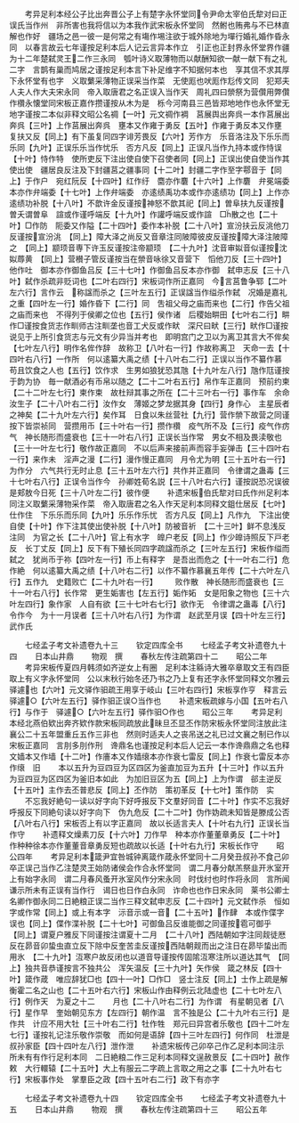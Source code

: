 <!-- { "loadSidebar": true } -->
　　考异足利本经公子比出奔晋公子上有楚字永怀堂同令尹命太宰伯氏犂对曰正误氏当作州　非所害也我将信以为本我作武宋板永怀堂同　然鲋也贿弗与不已林直解也作好　疆场之邑一彼一是何常之有塲作埸注欲于城外除地为墠行婚礼婚作昏永同　以春言故云七年谨按足利本后人记云言异本作立　引正也正封界永怀堂界作疆　为十二年楚弑灵王二作三永同　瓠叶诗义取薄物而以献酬知欲一献一献下有之礼二字　言鹊有巢而鸠居之谨按足利本言下补足维字不知据何本也　享其信不求其厚下永怀堂有也字　义取蘩采薄物正误采当作菜　无使厖也吠厖作尨传文同　犯郑夫人夫人作大夫宋永同　帝入取唐君之名正误入当作天　周礼四曰禜祭为营儹用弊儹作欑永懐堂同宋板正嘉作攒谨按从木为是　栎今河南县三邑皆郑地地作也永怀堂无地字谨按二本似非释文昭公名禂【一叶】元文禂作裯　莒展舆出奔呉一本作莒展出奔呉【三叶】上作莒展出奔呉　壅本又作雍于勇反【五叶】作雍于勇反本又作壅　复扶又反【同上】有下虽复同四字诽芳畏反【六叶】芳作方　乐音洛注及下乐乐而乐同【九叶】正误乐乐当作忧乐　否方凡反【同上】正误凡当作九持本或作恃误【十叶】恃作特　使所吏反下注出使自使下召使者同【同上】正误出使自使当作其使出使　疆居良反注及下封疆莒之疆事同【十二叶】封疆二字作至字鄠音于【同上】于作户　宛红阮反【十四叶】红作纡　麕亦作麏【十六叶】上作麏　弁冕端委本亦作弁端委【十七叶】上作弁端委　亦逺绩禹功本或作亦逺绩功【同上】上作亦逺绩功补脱【十八叶】不歆许金反谨按神怒不歆其祀【同上】曽阜扶九反谨按曽夭谓曽阜　諠或作谨呼端反【十九叶】作讙呼端反或作諠　□散之也【二十叶】□作防　阨委又作隘【二十四叶】委作本补脱【二十八叶】宣汾扶云反洮他刀反谨按宣汾洮　【同上】障大泽之尚反又音章注同陂障彼皮反谨按障大泽注陂障之　【同上】颛顼音専下许玉反谨按注帝颛顼　【二十九叶】沈音审姒音似谨按沈姒蓐黄　【同上】营櫕子管反谨按当在禜音咏徐又音营下　慆他刀反【三十四叶】他作吐　御本亦作御鱼吕反【三十七叶】作御鱼吕反本亦作御　弑申志反【三十八叶】弑作杀疏非贬词也【二叶右四行】宋板词作所正嘉同　今言莒鲁争郓【二叶左六行】言作云　称諡而杀之【三叶左五行】正误諡当作缢杀作弑　况婚是嘉礼之重【四叶左一行】婚作昏下【二行】同　吿祖父母之庙而来也【二行】作告父祖之庙而来也　不得列于侯卿之位也【五行】侯作诸　后稷始畊田【七叶右二行】畊作□谨按食货志作甽师古注甽垄也音工犬反或作畎　深尺曰畎【三行】畎作□谨按说见于上所引食货志与元文有少异当并考也　即明宫门之卫以为离卫其言大不侔矣【七叶左八行】明作名侔作辞　故称卫【八叶右一行】作故称离卫　天命一去【十四叶右八行】一作所　何以逺纂大禹之绩【十八叶右二行】正误以当作不纂作慕　苟且饮食之人也【五行】饮作求　生男如狼犹恐其虺【十九叶左八行】虺作尫谨按于韵为协　毎一献酒必有币帛以随之【二十二叶右五行】帛作车正嘉同　预前约柬【二十二叶左七行】柬作束　故杜辩其事之所在【二十三叶右一行】事作车　余命汝生子【二十八叶右二行】汝作女　薄姬之梦龙据其身【四行】身作心　主星辰者之神矣【二十九叶左六行】矣作耳　日食以朱丝营社【九行】营作禜下故营之同谨按下皆崇祯同　营攒用币【三十叶右一行】攒作欑　疫气所不及【三行】疫气作疠气　神长随形而盛衰也【三十一叶右八行】正误长当作常　男女不相及畏渎敬也【三十一叶左七行】敬作故正嘉同　不以后声来接前声而容手妄弹击【三十四叶右一行】来作未　淫声之漫【二行】漫作慢正嘉同　月令尤为明【三十五叶右一行】为作分　六气共行无时止息【三十五叶左六行】共作并正嘉同　令律谓之蛊毒【三十七叶右八行】正误令当作今　孙卿姓荀名説【三十八叶右六行】谨按説恐况误彼是郏敖今日死【三十八叶左二行】彼作便
　　补遗宋板伯氏犂对曰氏作州足利本同注义取蘩采薄物采作菜　帝入取唐君之名入作天足利本同释文鉏仕居反【七叶】仕作住　下乐乐而乐同【九叶】乐乐作乐忧　否方凡反【同上】凡作九　下注出使自使【十叶】作下注其使出使补脱【十八叶】防被音祈　【二十三叶】鲜不息浅反注同　为官之长【二十八叶】官上有水字　皥户老反【同上】作少皥诗照反下戸老反　长丁丈反【同上】反下有下殖长同四字疏諡而杀之【三叶左五行】宋板作缢而弑之　犹尚币于祢【四叶左一行】币上有释字　是吾出而危之【十一叶右二行】危作絶　何以逺纂大禹之绩【十八叶右二行】以作不纂作慕襄五年传【二十六叶左八行】五作九　史籍败亡【二十九叶右一行】
　　败作散　神长随形而盛衰也【三十一叶右八行】长作常　更生姤害也【左五行】姤作妬　女是阳象之物也【三十六叶左四行】象作家　人自有欲【三十七叶右七行】欲作无　令律谓之蛊毒【八行】令作今　为十一月误者【三十八叶右八行】为作谓　赵武至月误【四十叶左三行】武作氏









　　七经孟子考文补遗卷九十三
　　钦定四库全书
　　七经孟子考文补遗卷九十四
　　日本山井鼎
　　物观　撰
　　春秋左传注疏第四十二
　　昭公二年
　　考异宋板传夏四月韩须如齐逆女上有圈　足利本注緜诗大雅卒章取文王有四臣取上有义字永怀堂同　公以末秋行始冬还乃书之乃上复有还字永怀堂同释文尔雅云驿遽也【六叶】元文驿作驲疏王用享于岐山【三叶右四行】宋板享作亨　释言云驿遽○【六叶左五行】驿作驲正误○当作也
　　补遗宋板疏嫁与小国【五叶右八行】与作于　驿遽○【六叶左五行】驿作驲○作也
　　昭公三年
　　考异足利本经北燕伯欵出奔齐欵作款宋板同疏放此昧旦丕显丕作防宋板永怀堂同注放此注襄公二十五年盟重丘五作三非也　然则时适夫人之丧吊送之礼已过文襄之制已作以宋板正嘉同　言刖多刖作刑　谗鼎名也谨按足利本后人记云一本作谗鼎鼎之名也释文嫱本又作墙【十二叶】作廧本又作嫱缞本亦作衰七雷反【同上】作衰七雷反本亦作缞　旧
　　本以五升为豆四豆为区四区为釜直加豆为五升【十三叶】作以五升为豆四豆为区四区为釜旧本如此　为加旧豆区为五【同上】上为作谓　郤主逆反【十五叶】主作去丕普悲反【同上】丕作防　策初革反【十七叶】策作防　实
　　不忘我好絶句一读以好字向下好呼报反下文羣好同音【二十叶】作实不忘我好呼报反下同絶句读以好字向下　伪九危反【二十二叶】伪作妫疏未知皆是滕成公否【八叶右八行】宋板否上有以字正嘉同　故以长适言夫人【十叶右九行】正误长当作守
　　补遗释文燥素刀反【十六叶】刀作早　种本亦作董董章勇反【二十叶】作种种徐本亦作董董音章勇反短也疏故以长适【十叶右九行】宋板长作守
　　昭公四年
　　考异足利本箴尹宜咎城钟离箴作葴永怀堂同十二月癸丑叔孙不食己卯卒正误己当作乙注楚灵王始防诸侯会作合永怀堂同　谓二月春分献羔祭韭开氷室开上有始字永同　谓二月春风蚤开氷室风作分宋永同　时伐纣也时作将永同　言所闻谦示所未有正误有当作行　谒日也日作白永同　诈命也也作日宋永同　莱书公卿士名卿作御永同二日絶粮正误二当作三释文弑申志反【二十四叶】元文弑作杀　恒如字或作常【同上】或上有本字　沶音示或一音【二十五叶】作肆　本或作偞字误也【同上】偞作渫补脱【二十七叶】可御鱼吕反谁能御之同谨按雹可御乎　【同上】谓夏户雅反下同谨按注谓夏十二月　【二十八叶】西陆朝如字注同觌徒厯反在昴音卯蛰虫直立反下除中反奎苦圭反谨按西陆朝觌而出之注日在昴毕蛰出而用氷　【二十九叶】沍寒户故反闭也以道音导谨按传固隂沍寒注所以道达其气　【同上】独共音恭谨按言不独共公　浑矢温反【三十九叶】矢作侯　箴之林反【四十叶】箴作葴　唯应辞犹□也【四十一叶】□作□　竖士注反【同上】士作上疏是解衡霍二名之山也【二十五叶右六行】宋板山作由释例云北陆虚也【二十七叶左八行】例作天　为夏之十二
　　月也【二十八叶右二行】为作谓　有星朝见者【八行】星作早　奎始朝见东方【左四行】朝作温　言不独是公【二十九叶右三行】是作共　计应不用大牡【三十叶右二行】牡作牲　郑元曰异宫者乐敬也【四十二叶左七行】谨按礼记注乐敬作崇敬　而如何是语辞【四十三叶左四行】何作同　杜泄是叔孙家臣【四十四叶左八行】泄作泄
　　补遗宋板传己卯卒己作乙足利本同注示所未有有作行足利本同　二日絶粮二作三足利本同释文逞赦景反【二十四叶】赦作敕　大行轘辕【二十五叶】大上有服云二字疏上言取之用之之事【二十九叶右七行】宋板事作处　掌羣臣之政【四十五叶右二行】政下有亦字













　　七经孟子考文补遗卷九十四
　　钦定四库全书
　　七经孟子考文补遗卷九十五
　　日本山井鼎
　　物观　撰
　　春秋左传注疏第四十三
　　昭公五年
